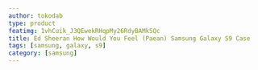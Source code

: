 ```yaml
---
author: tokodab
type: product
featimg: 1vhCuik_J3QEwekRHqpMy26RdyBAMk5Qc
title: Ed Sheeran How Would You Feel (Paean) Samsung Galaxy S9 Case
tags: [samsung, galaxy, s9]
category: [samsung]
---
```

